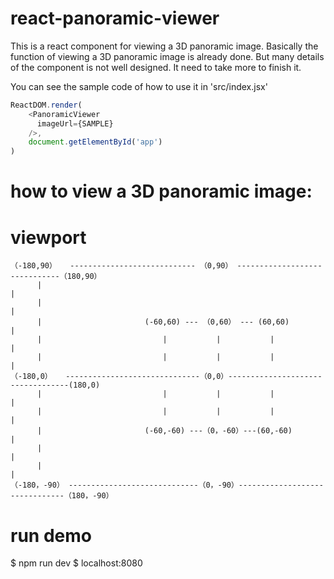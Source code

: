 # react-panoramic-viewer
This is a react component for viewing a 3D panoramic image. 
Basically the function of viewing a 3D panoramic image is already done.
But many details of the component is not well designed.
It need to take more to finish it.

You can see the sample code of how to use it in 'src/index.jsx'
```js
ReactDOM.render(
    <PanoramicViewer 
      imageUrl={SAMPLE}
    />,
    document.getElementById('app')
)
```

# how to view a 3D panoramic image:

# viewport
```
（-180,90）   ---------------------------- （0,90） ------------------------------（180,90）
      |                                                                               |
      |                                                                               |
      |                       (-60,60) --- （0,60） --- (60,60)                        |
      |                           |           |           |                           |
      |                           |           |           |                           |
（-180,0）   ------------------------------（0,0）----------------------------------(180,0)
      |                           |           |           |                           |
      |                           |           |           |                           |
      |                       (-60,-60) ---（0，-60）---(60,-60)                       |                          
      |                                                                               |
      |                                                                               |
（-180，-90） -----------------------------（0，-90）-------------------------------（180，-90）
```

# run demo

$ npm run dev
$ localhost:8080

